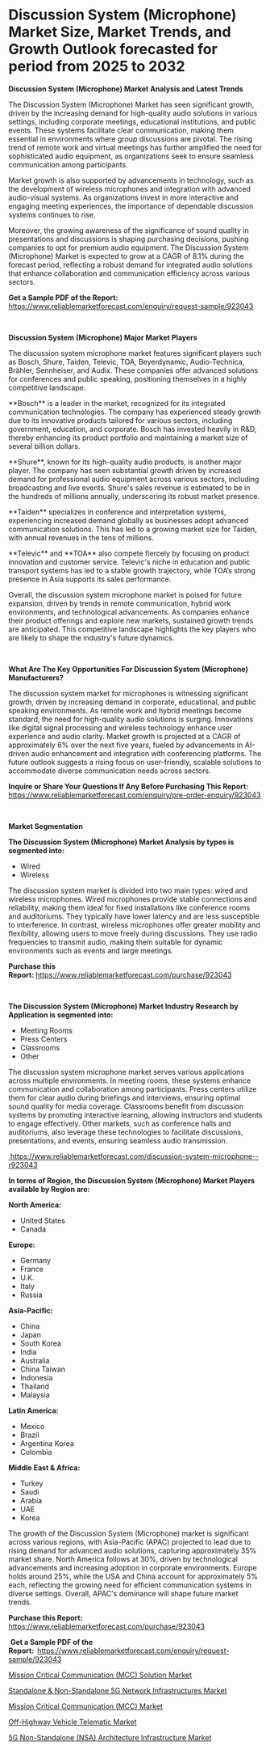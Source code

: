 <p><h1>Discussion System (Microphone) Market Size, Market Trends, and Growth Outlook forecasted for period from 2025 to 2032</h1></p><p><strong>Discussion System (Microphone) Market Analysis and Latest Trends</strong></p>
<p><p>The Discussion System (Microphone) Market has seen significant growth, driven by the increasing demand for high-quality audio solutions in various settings, including corporate meetings, educational institutions, and public events. These systems facilitate clear communication, making them essential in environments where group discussions are pivotal. The rising trend of remote work and virtual meetings has further amplified the need for sophisticated audio equipment, as organizations seek to ensure seamless communication among participants.</p><p>Market growth is also supported by advancements in technology, such as the development of wireless microphones and integration with advanced audio-visual systems. As organizations invest in more interactive and engaging meeting experiences, the importance of dependable discussion systems continues to rise. </p><p>Moreover, the growing awareness of the significance of sound quality in presentations and discussions is shaping purchasing decisions, pushing companies to opt for premium audio equipment. The Discussion System (Microphone) Market is expected to grow at a CAGR of 8.1% during the forecast period, reflecting a robust demand for integrated audio solutions that enhance collaboration and communication efficiency across various sectors.</p></p>
<p><strong>Get a Sample PDF of the Report:&nbsp;</strong> <a href="https://www.reliablemarketforecast.com/enquiry/request-sample/923043?utm_campaign=1080&utm_medium=2&utm_source=Github&utm_content=ia&utm_term=08042025&utm_id=discussion-system-microphone">https://www.reliablemarketforecast.com/enquiry/request-sample/923043</a></p>
<p>&nbsp;</p>
<p><strong>Discussion System (Microphone) Major Market Players</strong></p>
<p><p>The discussion system microphone market features significant players such as Bosch, Shure, Taiden, Televic, TOA, Beyerdynamic, Audio-Technica, Brähler, Sennheiser, and Audix. These companies offer advanced solutions for conferences and public speaking, positioning themselves in a highly competitive landscape.</p><p>**Bosch** is a leader in the market, recognized for its integrated communication technologies. The company has experienced steady growth due to its innovative products tailored for various sectors, including government, education, and corporate. Bosch has invested heavily in R&D, thereby enhancing its product portfolio and maintaining a market size of several billion dollars.</p><p>**Shure**, known for its high-quality audio products, is another major player. The company has seen substantial growth driven by increased demand for professional audio equipment across various sectors, including broadcasting and live events. Shure's sales revenue is estimated to be in the hundreds of millions annually, underscoring its robust market presence.</p><p>**Taiden** specializes in conference and interpretation systems, experiencing increased demand globally as businesses adopt advanced communication solutions. This has led to a growing market size for Taiden, with annual revenues in the tens of millions.</p><p>**Televic** and **TOA** also compete fiercely by focusing on product innovation and customer service. Televic's niche in education and public transport systems has led to a stable growth trajectory, while TOA’s strong presence in Asia supports its sales performance.</p><p>Overall, the discussion system microphone market is poised for future expansion, driven by trends in remote communication, hybrid work environments, and technological advancements. As companies enhance their product offerings and explore new markets, sustained growth trends are anticipated. This competitive landscape highlights the key players who are likely to shape the industry's future dynamics.</p></p>
<p>&nbsp;</p>
<p><strong>What Are The Key Opportunities For Discussion System (Microphone) Manufacturers?</strong></p>
<p><p>The discussion system market for microphones is witnessing significant growth, driven by increasing demand in corporate, educational, and public speaking environments. As remote work and hybrid meetings become standard, the need for high-quality audio solutions is surging. Innovations like digital signal processing and wireless technology enhance user experience and audio clarity. Market growth is projected at a CAGR of approximately 6% over the next five years, fueled by advancements in AI-driven audio enhancement and integration with conferencing platforms. The future outlook suggests a rising focus on user-friendly, scalable solutions to accommodate diverse communication needs across sectors.</p></p>
<p><strong>Inquire or Share Your Questions If Any Before Purchasing This Report:</strong> <a href="https://www.reliablemarketforecast.com/enquiry/pre-order-enquiry/923043?utm_campaign=1080&utm_medium=2&utm_source=Github&utm_content=ia&utm_term=08042025&utm_id=discussion-system-microphone">https://www.reliablemarketforecast.com/enquiry/pre-order-enquiry/923043</a></p>
<p>&nbsp;</p>
<p><strong>Market Segmentation</strong></p>
<p><strong>The Discussion System (Microphone) Market Analysis by types is segmented into:</strong></p>
<p><ul><li>Wired</li><li>Wireless</li></ul></p>
<p><p>The discussion system market is divided into two main types: wired and wireless microphones. Wired microphones provide stable connections and reliability, making them ideal for fixed installations like conference rooms and auditoriums. They typically have lower latency and are less susceptible to interference. In contrast, wireless microphones offer greater mobility and flexibility, allowing users to move freely during discussions. They use radio frequencies to transmit audio, making them suitable for dynamic environments such as events and large meetings.</p></p>
<p><strong>Purchase this Report:&nbsp;</strong><a href="https://www.reliablemarketforecast.com/purchase/923043?utm_campaign=1080&utm_medium=2&utm_source=Github&utm_content=ia&utm_term=08042025&utm_id=discussion-system-microphone">https://www.reliablemarketforecast.com/purchase/923043</a></p>
<p>&nbsp;</p>
<p><strong>The Discussion System (Microphone) Market Industry Research by Application is segmented into:</strong></p>
<p><ul><li>Meeting Rooms</li><li>Press Centers</li><li>Classrooms</li><li>Other</li></ul></p>
<p><p>The discussion system microphone market serves various applications across multiple environments. In meeting rooms, these systems enhance communication and collaboration among participants. Press centers utilize them for clear audio during briefings and interviews, ensuring optimal sound quality for media coverage. Classrooms benefit from discussion systems by promoting interactive learning, allowing instructors and students to engage effectively. Other markets, such as conference halls and auditoriums, also leverage these technologies to facilitate discussions, presentations, and events, ensuring seamless audio transmission.</p></p>
<p><a href="https://www.reliablemarketforecast.com/discussion-system-microphone--r923043?utm_campaign=1080&utm_medium=2&utm_source=Github&utm_content=ia&utm_term=08042025&utm_id=discussion-system-microphone">&nbsp;https://www.reliablemarketforecast.com/discussion-system-microphone--r923043</a></p>
<p><strong>In terms of Region, the Discussion System (Microphone) Market Players available by Region are:</strong></p>
<p>
    <p> <strong> North America: </strong>
        <ul>
            <li>United States</li>
            <li>Canada</li>
        </ul>
        </p> 
    <p> <strong> Europe: </strong>
        <ul>
            <li>Germany</li>
            <li>France</li>
            <li>U.K.</li>
            <li>Italy</li>
            <li>Russia</li>
        </ul>
        </p> 
    <p> <strong> Asia-Pacific: </strong>
        <ul>
            <li>China</li>
            <li>Japan</li>
            <li>South Korea</li>
            <li>India</li>
            <li>Australia</li>
            <li>China Taiwan</li>
            <li>Indonesia</li>
            <li>Thailand</li>
            <li>Malaysia</li>
        </ul>
        </p> 
    <p> <strong> Latin America: </strong>
        <ul>
            <li>Mexico</li>
            <li>Brazil</li>
            <li>Argentina Korea</li>
            <li>Colombia</li>
        </ul>
        </p> 
    <p> <strong> Middle East & Africa: </strong>
        <ul>
            <li>Turkey</li>
            <li>Saudi</li>
            <li>Arabia</li>
            <li>UAE</li>
            <li>Korea</li>
        </ul>
    </p>
    </p>
<p><p>The growth of the Discussion System (Microphone) market is significant across various regions, with Asia-Pacific (APAC) projected to lead due to rising demand for advanced audio solutions, capturing approximately 35% market share. North America follows at 30%, driven by technological advancements and increasing adoption in corporate environments. Europe holds around 25%, while the USA and China account for approximately 5% each, reflecting the growing need for efficient communication systems in diverse settings. Overall, APAC's dominance will shape future market trends.</p></p>
<p><strong>Purchase this Report: </strong><a href="https://www.reliablemarketforecast.com/purchase/923043?utm_campaign=1080&utm_medium=2&utm_source=Github&utm_content=ia&utm_term=08042025&utm_id=discussion-system-microphone">https://www.reliablemarketforecast.com/purchase/923043</a></p>
<p>&nbsp;<strong>Get a Sample PDF of the Report:&nbsp;&nbsp;</strong><a href="https://www.reliablemarketforecast.com/enquiry/request-sample/923043?utm_campaign=1080&utm_medium=2&utm_source=Github&utm_content=ia&utm_term=08042025&utm_id=discussion-system-microphone">https://www.reliablemarketforecast.com/enquiry/request-sample/923043</a></p>
<p><strong></strong></p>
<p><p><a href="https://github.com/pezezlarue7h/Market-Research-Report-List-1/blob/main/mission-critical-communication-mcc-solution-market.md?utm_campaign=1080&utm_medium=2&utm_source=Github&utm_content=ia&utm_term=08042025&utm_id=discussion-system-microphone">Mission Critical Communication (MCC) Solution Market</a></p><p><a href="https://github.com/onutsheinz/Market-Research-Report-List-1/blob/main/standalone-non-standalone-5g-network-infrastructures-market.md?utm_campaign=1080&utm_medium=2&utm_source=Github&utm_content=ia&utm_term=08042025&utm_id=discussion-system-microphone">Standalone & Non-Standalone 5G Network Infrastructures Market</a></p><p><a href="https://github.com/lazloklitz2e/Market-Research-Report-List-1/blob/main/mission-critical-communication-mcc-market.md?utm_campaign=1080&utm_medium=2&utm_source=Github&utm_content=ia&utm_term=08042025&utm_id=discussion-system-microphone">Mission Critical Communication (MCC) Market</a></p><p><a href="https://github.com/rueffmuoloqw/Market-Research-Report-List-1/blob/main/off-highway-vehicle-telematic-market.md?utm_campaign=1080&utm_medium=2&utm_source=Github&utm_content=ia&utm_term=08042025&utm_id=discussion-system-microphone">Off-Highway Vehicle Telematic Market</a></p><p><a href="https://github.com/atawanyeze/Market-Research-Report-List-1/blob/main/5g-non-standalone-nsa-architecture-infrastructure-market.md?utm_campaign=1080&utm_medium=2&utm_source=Github&utm_content=ia&utm_term=08042025&utm_id=discussion-system-microphone">5G Non-Standalone (NSA) Architecture Infrastructure Market</a></p></p>
